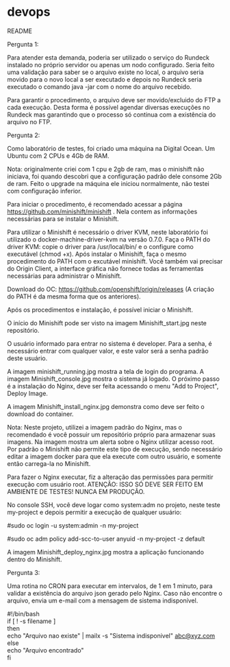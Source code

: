 # devops

README

Pergunta 1:

Para atender esta demanda, poderia ser utilizado o serviço do Rundeck instalado no próprio servidor ou apenas um nodo configurado. Seria feito uma validação para saber se o arquivo existe no local, o arquivo seria movido para o novo local a ser executado e depois no Rundeck seria executado o comando java -jar com o nome do arquivo recebido.

Para garantir o procedimento, o arquivo deve ser movido/excluido do FTP a cada execução. Desta forma é possível agendar diversas execuções no Rundeck mas garantindo que o processo só continua com a existência do arquivo no FTP.


Pergunta 2:

Como laboratório de testes, foi criado uma máquina na Digital Ocean. Um Ubuntu com 2 CPUs e 4Gb de RAM.

Nota: originalmente criei com 1 cpu e 2gb de ram, mas o minishift não iniciava, foi quando descobri que a configuração padrão dele
consome 2Gb de ram. Feito o upgrade na máquina ele iniciou normalmente, não testei com configuração inferior.

Para iniciar o procedimento, é recomendado acessar a página https://github.com/minishift/minishift . Nela contem as informações
necessárias para se instalar o Minishift.

Para utilizar o Minishift é necessário o driver KVM, neste laboratório foi utilizado o docker-machine-driver-kvm na versão 0.7.0.
Faça o PATH do driver KVM: copie o driver para /usr/local/bin/ e o configure como executável (chmod +x).
Após instalar o Minishift, faça o mesmo procedimento do PATH com o excutável minishift.
Você também vai precisar do Origin Client, a interface gráfica não fornece todas as ferramentas necessárias para administrar o Minishift.

Download do OC: https://github.com/openshift/origin/releases (A criação do PATH é da mesma forma que os anteriores).

Após os procedimentos e instalação, é possível iniciar o Minishift.

O início do Minishift pode ser visto na imagem Minishift_start.jpg neste repositório.

O usuário informado para entrar no sistema é developer. Para a senha, é necessário entrar com qualquer valor, e este valor será a
senha padrão deste usuário.

A imagem minishift_running.jpg mostra a tela de login do programa. A imagem Minishift_console.jpg mostra o sistema já logado.
O próximo passo é a instalação do Nginx, deve ser feita acessando o menu "Add to Project", Deploy Image.

A imagem Minishift_install_nginx.jpg demonstra como deve ser feito o download do container. 

Nota: Neste projeto, utilizei a imagem padrão do Nginx, mas o recomendado é você possuir um repositório próprio para armazenar suas imagens. Na imagem mostra um alerta sobre o Nginx utilizar acesso root. Por padrão o Minishift não permite este tipo de execução, sendo necessário editar a imagem docker para que ela execute com outro usuário, e somente então carrega-la no Minishift.

Para fazer o Nginx executar, fiz a alteração das permissões para permitir execução com usuário root.
ATENÇÂO: ISSO SÓ DEVE SER FEITO EM AMBIENTE DE TESTES! NUNCA EM PRODUÇÃO.

No console SSH, você deve logar como system:adm no projeto, neste teste my-project e depois permitir a execução de qualquer usuário:

#sudo oc login -u system:admin -n my-project

#sudo oc adm policy add-scc-to-user anyuid -n my-project -z default

A imagem Minishift_deploy_nginx.jpg mostra a aplicação funcionando dentro do Minishift.



Pergunta 3:

Uma rotina no CRON para executar em intervalos, de 1 em 1 minuto, para validar a existência do arquivo json gerado pelo Nginx. Caso não encontre o arquivo, envia um e-mail com a mensagem de sistema indisponível.

#!/bin/bash <br />
if [ ! -s filename ] <br />
then <br />
        echo "Arquivo nao existe" | mailx -s "Sistema indisponivel" abc@xyz.com <br />
else <br />
        echo "Arquivo encontrado" <br />
        fi <br />





